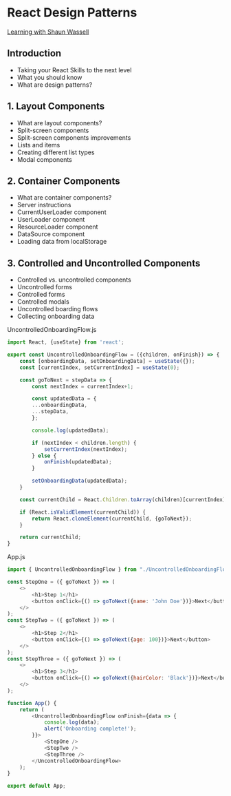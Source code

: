 # React Design Patterns
[Learning with Shaun Wassell](https://www.linkedin.com/learning/react-design-patterns/take-your-react-skills-to-the-next-level?contextUrn=urn%3Ali%3AlyndaLearningPath%3A5b32b6d5498e4ef39c04c55c&resume=false&u=93921834)

## Introduction
- Taking your React Skills to the next level
- What you should know
- What are design patterns?

## 1. Layout Components
- What are layout components?
- Split-screen components
- Split-screen components improvements
- Lists and items
- Creating different list types
- Modal components

## 2. Container Components
- What are container components?
- Server instructions
- CurrentUserLoader component
- UserLoader component
- ResourceLoader component
- DataSource component
- Loading data from localStorage

## 3. Controlled and Uncontrolled Components
- Controlled vs. uncontrolled components
- Uncontrolled forms
- Controlled forms
- Controlled modals
- Uncontrolled boarding flows
- Collecting onboarding data

UncontrolledOnboardingFlow.js
```javascript
import React, {useState} from 'react';

export const UncontrolledOnboardingFlow = ({children, onFinish}) => {
    const [onboardingData, setOnboardingData] = useState({});
    const [currentIndex, setCurrentIndex] = useState(0);

    const goToNext = stepData => {
        const nextIndex = currentIndex+1;

        const updatedData = {
        ...onboardingData,
        ...stepData,
        };

        console.log(updatedData);

        if (nextIndex < children.length) {
            setCurrentIndex(nextIndex);
        } else {
            onFinish(updatedData);
        }

        setOnboardingData(updatedData);
    }

    const currentChild = React.Children.toArray(children)[currentIndex];

    if (React.isValidElement(currentChild)) {
        return React.cloneElement(currentChild, {goToNext});
    }

    return currentChild;
}
```

App.js
```javascript
import { UncontrolledOnboardingFlow } from "./UncontrolledOnboardingFlow";

const StepOne = ({ goToNext }) => (
	<>
		<h1>Step 1</h1>
		<button onClick={() => goToNext({name: 'John Doe'})}>Next</button>
	</>
);
const StepTwo = ({ goToNext }) => (
	<>
		<h1>Step 2</h1>
		<button onClick={() => goToNext({age: 100})}>Next</button>
	</>
);
const StepThree = ({ goToNext }) => (
	<>
		<h1>Step 3</h1>
		<button onClick={() => goToNext({hairColor: 'Black'})}>Next</button>
	</>
);

function App() {
	return (
		<UncontrolledOnboardingFlow onFinish={data => {
			console.log(data);
			alert('Onboarding complete!');
		}}>
			<StepOne />
			<StepTwo />
			<StepThree />
		</UncontrolledOnboardingFlow>
	);
}

export default App;
```